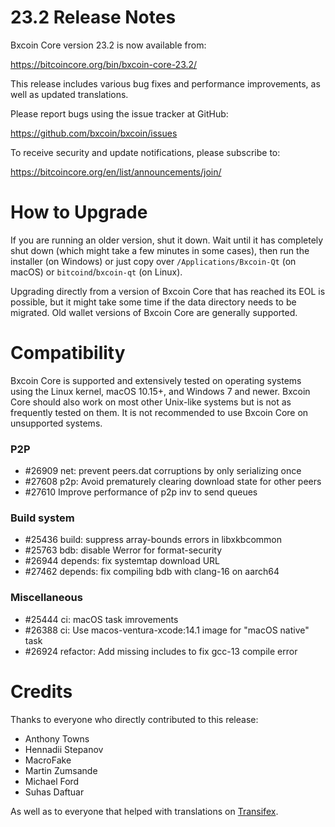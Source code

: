 23.2 Release Notes
==================

Bxcoin Core version 23.2 is now available from:

  <https://bitcoincore.org/bin/bxcoin-core-23.2/>

This release includes various bug fixes and performance
improvements, as well as updated translations.

Please report bugs using the issue tracker at GitHub:

  <https://github.com/bxcoin/bxcoin/issues>

To receive security and update notifications, please subscribe to:

  <https://bitcoincore.org/en/list/announcements/join/>

How to Upgrade
==============

If you are running an older version, shut it down. Wait until it has completely
shut down (which might take a few minutes in some cases), then run the
installer (on Windows) or just copy over `/Applications/Bxcoin-Qt` (on macOS)
or `bitcoind`/`bxcoin-qt` (on Linux).

Upgrading directly from a version of Bxcoin Core that has reached its EOL is
possible, but it might take some time if the data directory needs to be migrated. Old
wallet versions of Bxcoin Core are generally supported.

Compatibility
==============

Bxcoin Core is supported and extensively tested on operating systems
using the Linux kernel, macOS 10.15+, and Windows 7 and newer.  Bxcoin
Core should also work on most other Unix-like systems but is not as
frequently tested on them.  It is not recommended to use Bxcoin Core on
unsupported systems.

### P2P

- #26909 net: prevent peers.dat corruptions by only serializing once
- #27608 p2p: Avoid prematurely clearing download state for other peers
- #27610 Improve performance of p2p inv to send queues

### Build system

- #25436 build: suppress array-bounds errors in libxkbcommon
- #25763 bdb: disable Werror for format-security
- #26944 depends: fix systemtap download URL
- #27462 depends: fix compiling bdb with clang-16 on aarch64

### Miscellaneous

- #25444 ci: macOS task imrovements
- #26388 ci: Use macos-ventura-xcode:14.1 image for "macOS native" task
- #26924 refactor: Add missing includes to fix gcc-13 compile error

Credits
=======

Thanks to everyone who directly contributed to this release:

- Anthony Towns
- Hennadii Stepanov
- MacroFake
- Martin Zumsande
- Michael Ford
- Suhas Daftuar

As well as to everyone that helped with translations on
[Transifex](https://www.transifex.com/bxcoin/bxcoin/).